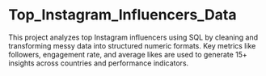 # Top_Instagram_Influencers_Data
This project analyzes top Instagram influencers using SQL by cleaning and transforming messy data into structured numeric formats. Key metrics like followers, engagement rate, and average likes are used to generate 15+ insights across countries and performance indicators.
